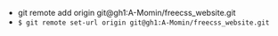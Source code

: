 -   git remote add origin git@gh1:A-Momin/freecss_website.git
-   `$ git remote set-url origin git@gh1:A-Momin/freecss_website.git`
